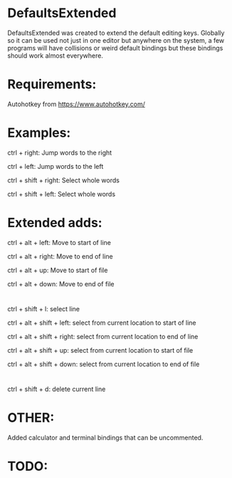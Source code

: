 # DefaultsExtended
DefaultsExtended was created to extend the default editing keys. Globally so it
can be used not just in one editor but anywhere on the system, a few programs
will have collisions or weird default bindings but these bindings should work
almost everywhere.

# Requirements:
Autohotkey from https://www.autohotkey.com/

# Examples:

ctrl + right: Jump words to the right

ctrl + left: Jump words to the left

ctrl + shift + right: Select whole words

ctrl + shift + left: Select whole words

# Extended adds:
ctrl + alt + left: Move to start of line

ctrl + alt + right: Move to end of line

ctrl + alt + up: Move to start of file

ctrl + alt + down: Move to end of file

#

ctrl + shift + l: select line

ctrl + alt + shift + left: select from current location to start of line

ctrl + alt + shift + right: select from current location to end of line

ctrl + alt + shift + up: select from current location to start of file

ctrl + alt + shift + down: select from current location to end of file

#
ctrl + shift + d: delete current line

# OTHER:
Added calculator and terminal bindings that can be uncommented.

# TODO:
